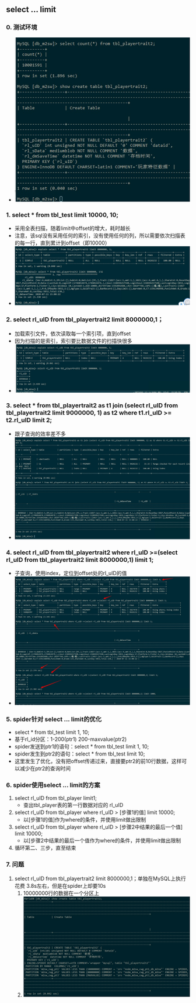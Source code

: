 ## select ... limit

### 0. 测试环境

- ![hhh](./select-limit优化-res/测试环境.jpg)

### 1. select * from tbl_test limit 10000, 10;

- 采用全表扫描，随着limit中offset的增大，耗时越长
- 注意，该sql没有采用任何的索引，没有使用任何的列，所以需要依次扫描表的每一行，直到累计到offset（即10000）
- ![hhh](./select-limit优化-res/select-limit-test.jpg)


### 2. select rl_uID from tbl_playertrait2 limit 8000000,1；

- 加载索引文件，依次读取每一个索引项，直到offset
- 因为扫描的是索引，索引要比数据文件的扫描快很多
- ![hhh](./select-limit优化-res/select-index-limit.jpg)



### 3. select * from tbl_playertrait2 as t1 join (select rl_uID from tbl_playertrait2 limit 9000000, 1) as t2 where t1.rl_uID >= t2.rl_uID limit 2;

- 跟子查询的效率差不多
- ![hhh](./select-limit优化-res/select-limit-join.jpg)


### 4. select rl_uID from tbl_playertrait2 where rl_uID >=(select rl_uID from tbl_playertrait2 limit 8000000,1) limit 1; 

- 子查询，使用index，定位到offset处的rl_uID的值
- ![hhh](./select-limit优化-res/select-limit-子查询优化.jpg)


### 5. spider针对 select ... limit的优化

- select * from tbl_test limit 1, 10;
- 基于rl_id分区：1-200(ptr1)  200-maxvalue(ptr2)
- spider发送到ptr1的语句：select * from tbl_test limit 1, 10;
- spider发生到ptr2的语句：select * from tbl_test limit 10;
- 这里发生了优化，没有把offset传递过来，直接要ptr2的前10行数据，这样可以减少在ptr2的查询时间
  

### 6. spider使用select ... limit的方案

1. select rl_uID from tbl_player limit1;
    - 查出tbl_player表的第一行数据对应的 rl_uID
2. select rl_uID from tbl_player where rl_uID > [步骤1的值] limit 10000;
    - 以[步骤1的值]作为where的条件，并使用limit做出限制
3. select rl_uID from tbl_player where rl_uID > [步骤2中结果的最后一个值] limit 10000;
    - 以[步骤2中结果的最后一个值作为where的条件，并使用limit做出限制
4. 循环第二、三步，直至结束



### 7. 问题

1. select rl_uID from tbl_playertrait2 limit 8000000,1；单独在MySQL上执行花费 3.8s左右，但是在spider上却要10s
    1. 10000000行的数据在一个分区上
    2. ![jjjj](./select-limit优化-res/show-create-table.jpg)